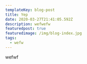 ```yaml
---
templateKey: blog-post
title: Yep
date: 2020-03-27T21:41:05.592Z
description: wefwefw
featuredpost: true
featuredimage: /img/blog-index.jpg
tags:
  - wefw
---
```

wefwf